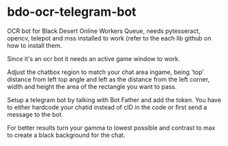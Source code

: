 # bdo-ocr-telegram-bot
OCR bot for Black Desert Online Workers Queue, needs pytesseract, opencv, telepot and mss installed to work (refer to the each lib github on how to install them.

Since it's an ocr bot it needs an active game window to work.

Adjust the chatbox region to match your chat area ingame, being 'top' distance from left top angle and left as the distance from the left corner, width and height the area of the rectangle you want to pass.

Setup a telegram bot by talking with Bot Father and add the token.
You have to either hardcode your chatid instead of cID in the code or first send a message to the bot.

For better results turn your gamma to lowest possible and contrast to max to create a black background for the chat.
